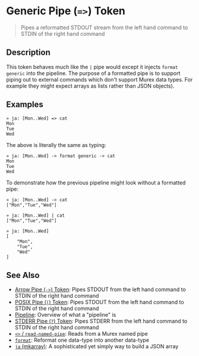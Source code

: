 # Generic Pipe (`=>`) Token

> Pipes a reformatted STDOUT stream from the left hand command to STDIN of the right hand command

## Description

This token behaves much like the `|` pipe would except it injects `format
generic` into the pipeline. The purpose of a formatted pipe is to support
piping out to external commands which don't support Murex data types. For
example they might expect arrays as lists rather than JSON objects).

## Examples

    » ja: [Mon..Wed] => cat
    Mon
    Tue
    Wed

The above is literally the same as typing:

    » ja: [Mon..Wed] -> format generic -> cat
    Mon
    Tue
    Wed

To demonstrate how the previous pipeline might look without a formatted pipe:

    » ja: [Mon..Wed] -> cat
    ["Mon","Tue","Wed"]

    » ja: [Mon..Wed] | cat
    ["Mon","Tue","Wed"]

    » ja: [Mon..Wed]
    [
        "Mon",
        "Tue",
        "Wed"
    ]

## See Also

- [Arrow Pipe (`->`) Token](/parser/pipe-arrow.md):
  Pipes STDOUT from the left hand command to STDIN of the right hand command
- [POSIX Pipe (`|`) Token](/parser/pipe-posix.md):
  Pipes STDOUT from the left hand command to STDIN of the right hand command
- [Pipeline](/user-guide/pipeline.md):
  Overview of what a "pipeline" is
- [STDERR Pipe (`?`) Token](/parser/pipe-err.md):
  Pipes STDERR from the left hand command to STDIN of the right hand command
- [`<>` / `read-named-pipe`](/commands/namedpipe.md):
  Reads from a Murex named pipe
- [`format`](/commands/format.md):
  Reformat one data-type into another data-type
- [`ja` (mkarray)](/commands/ja.md):
  A sophisticated yet simply way to build a JSON array
